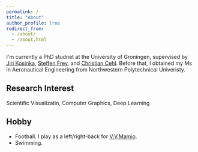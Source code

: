 ```yaml
---
permalink: /
title: "About"
author_profile: true
redirect_from: 
  - /about/
  - /about.html
---
```

I'm currently a PhD studnet at the University of Groningen, supervised by [Jiri Kosinka](https://www.cs.rug.nl/svcg/People/JiriKosinka), [Steffen Frey](https://freysn.github.io/), and [Christian Cehl](https://www.cs.rug.nl/svcg/People/ChristianKehl).
Before that, I obtained my Ms in Aeronautical Engineering from Northwestern Polytechnical Univeristy.

## Research Interest
Scientific Visualizatin, Computer Graphics, Deep Learning

## Hobby
* Football. I play as a left/right-back for [V.V.Mamio](https://vvmamiogroningen.nl/). 
* Swimming. 

